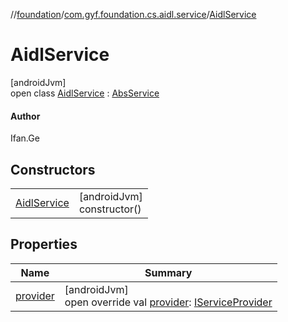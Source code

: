 //[foundation](../../../index.md)/[com.gyf.foundation.cs.aidl.service](../index.md)/[AidlService](index.md)

# AidlService

[androidJvm]\
open class [AidlService](index.md) : [AbsService](../../com.gyf.foundation.cs.common.service/-abs-service/index.md)

#### Author

Ifan.Ge

## Constructors

| | |
|---|---|
| [AidlService](-aidl-service.md) | [androidJvm]<br>constructor() |

## Properties

| Name | Summary |
|---|---|
| [provider](provider.md) | [androidJvm]<br>open override val [provider](provider.md): [IServiceProvider](../../com.gyf.foundation.cs.common.service.face/-i-service-provider/index.md) |